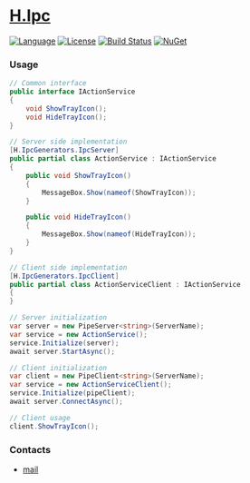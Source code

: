 # [H.Ipc](https://github.com/HavenDV/H.Ipc/) 

[![Language](https://img.shields.io/badge/language-C%23-blue.svg?style=flat-square)](https://github.com/HavenDV/H.Ipc/search?l=C%23&o=desc&s=&type=Code)
[![License](https://img.shields.io/github/license/HavenDV/H.Ipc.svg?label=License&maxAge=86400)](LICENSE.md)
[![Build Status](https://github.com/HavenDV/H.Ipc/workflows/.NET/badge.svg?branch=master)](https://github.com/HavenDV/H.Ipc/actions?query=workflow%3A%22.NET%22)
[![NuGet](https://img.shields.io/nuget/dt/H.Ipc.svg?style=flat-square&label=H.Ipc)](https://www.nuget.org/packages/H.Ipc/)

### Usage
```cs
// Common interface
public interface IActionService
{
    void ShowTrayIcon();
    void HideTrayIcon();
}

// Server side implementation
[H.IpcGenerators.IpcServer]
public partial class ActionService : IActionService
{
    public void ShowTrayIcon()
    {
        MessageBox.Show(nameof(ShowTrayIcon));
    }

    public void HideTrayIcon()
    {
        MessageBox.Show(nameof(HideTrayIcon));
    }
}

// Client side implementation
[H.IpcGenerators.IpcClient]
public partial class ActionServiceClient : IActionService
{
}

// Server initialization
var server = new PipeServer<string>(ServerName);
var service = new ActionService();
service.Initialize(server);
await server.StartAsync();

// Client initialization
var client = new PipeClient<string>(ServerName);
var service = new ActionServiceClient();
service.Initialize(pipeClient);
await server.ConnectAsync();

// Client usage
client.ShowTrayIcon();
```

### Contacts
* [mail](mailto:havendv@gmail.com)

